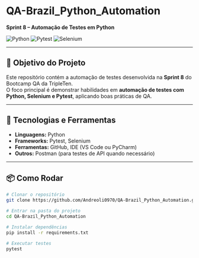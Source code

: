 # QA-Brazil_Python_Automation
**Sprint 8 – Automação de Testes em Python**

![Python](https://img.shields.io/badge/Python-3.10-blue)
![Pytest](https://img.shields.io/badge/Pytest-Python-green)
![Selenium](https://img.shields.io/badge/Selenium-TestAutomation-orange)

---

## 📌 Objetivo do Projeto
Este repositório contém a automação de testes desenvolvida na **Sprint 8** do Bootcamp QA da TripleTen.  
O foco principal é demonstrar habilidades em **automação de testes com Python, Selenium e Pytest**, aplicando boas práticas de QA.

---

## 🚀 Tecnologias e Ferramentas
- **Linguagens:** Python  
- **Frameworks:** Pytest, Selenium  
- **Ferramentas:** GitHub, IDE (VS Code ou PyCharm)  
- **Outros:** Postman (para testes de API quando necessário)  

---

## 📦 Como Rodar
```bash
# Clonar o repositório
git clone https://github.com/Andreoli0970/QA-Brazil_Python_Automation.git

# Entrar na pasta do projeto
cd QA-Brazil_Python_Automation

# Instalar dependências
pip install -r requirements.txt

# Executar testes
pytest
